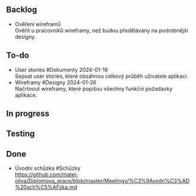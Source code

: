 ## Backlog
- Ověření wireframů  
  Ověřit u pracovníků wireframy, než budou předělávány na podrobnější designy.

## To-do
- User stories #Dokumenty 2024-01-19  
  Sepsat user stories, které obsáhnou celkový průběh uživatele aplikací.
- Wireframy #Designy 2024-01-26  
  Načrtnout wireframy, které popíšou všechny funkční požadavky aplikace.

## In progress

## Testing

## Done
- Úvodní schůzka #Schůzky  
  https://github.com/matej-oliva/Diplomova_prace/blob/master/Meetingy/%C3%9Avodn%C3%AD%20sch%C5%AFzka.md